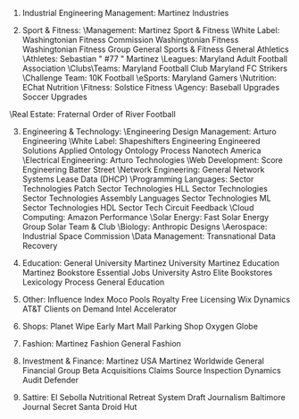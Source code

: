 1. Industrial Engineering Management:
Martinez Industries

2. Sport & Fitness:
\\Management:
Martinez Sport & Fitness
\\White Label:
Washingtonian Fitness Commission
Washingtonian Fitness
Washingtonian Fitness Group
General Sports & Fitness
General Athletics
\\Athletes:
Sebastian " #77 " Martinez
\\Leagues:
Maryland Adult Football Association
\\Clubs\Teams:
Maryland Football Club
Maryland FC Strikers
\\Challenge Team:
10K Football
\\eSports:
Maryland Gamers
\\Nutrition:
EChat Nutrition
\\Fitness:
Solstice Fitness
\\Agency:
Baseball Upgrades
Soccer Upgrades

\\Real Estate:
Fraternal Order of River Football

3. Engineering & Technology:
\\Engineering Design Management:
Arturo Engineering
\\White Label:
Shapeshifters Engineering
Engineered Solutions
Applied Ontology
Ontology Process
Nanotech America
\\Electrical Engineering:
Arturo Technologies
\\Web Development:
Score Engineering
Batter Street
\\Network Engineering:
General Network Systems
Lease Data (DHCP)
\\Programming Languages:
Sector Technologies Patch
Sector Technologies HLL
Sector Technologies
Sector Technologies Assembly Languages
Sector Technologies ML
Sector Technologies HDL
Sector Tech
Circuit Feedback
\\Cloud Computing:
Amazon Performance
\\Solar Energy:
Fast Solar Energy Group
Solar Team & Club
\\Biology:
Anthropic Designs
\\Aerospace:
Industrial Space Commission
\\Data Management:
Transnational Data Recovery



4. Education:
General University
Martinez University
Martinez Education
Martinez Bookstore
Essential Jobs University
Astro Elite Bookstores
Lexicology Process
General Education


5. Other:
Influence Index
Moco Pools
Royalty Free Licensing
Wix Dynamics
AT&T Clients on Demand
Intel Accelerator


6. Shops:
Planet Wipe
Early Mart
Mall Parking Shop
Oxygen Globe

7. Fashion:
Martinez Fashion
General Fashion

8. Investment & Finance:
Martinez USA
Martinez Worldwide
General Financial Group
Beta Acquisitions
Claims Source
Inspection Dynamics
Audit Defender


9. Sattire:
El Sebolla
Nutritional Retreat System
Draft Journalism
Baltimore Journal
Secret Santa
Droid Hut
